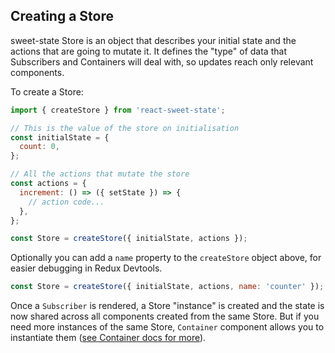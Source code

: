 ## Creating a Store

sweet-state Store is an object that describes your initial state and the actions that are going to mutate it. It defines the "type" of data that Subscribers and Containers will deal with, so updates reach only relevant components.

To create a Store:

```js
import { createStore } from 'react-sweet-state';

// This is the value of the store on initialisation
const initialState = {
  count: 0,
};

// All the actions that mutate the store
const actions = {
  increment: () => ({ setState }) => {
    // action code...
  },
};

const Store = createStore({ initialState, actions });
```

Optionally you can add a `name` property to the `createStore` object above, for easier debugging in Redux Devtools.

```js
const Store = createStore({ initialState, actions, name: 'counter' });
```

Once a `Subscriber` is rendered, a Store "instance" is created and the state is now shared across all components created from the same Store. But if you need more instances of the same Store, `Container` component allows you to instantiate them ([see Container docs for more](../advanced/container.md)).
